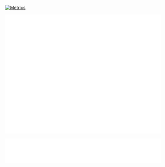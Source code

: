 [![Metrics](https://github.com/seven9nrh/seven9nrh/actions/workflows/metrics.yml/badge.svg)](https://github.com/seven9nrh/seven9nrh/actions/workflows/metrics.yml)

![Metrics](/github-metrics.svg)

![Icons](/metrics.plugin.topics.icons.svg)
